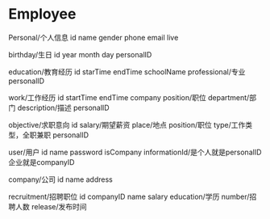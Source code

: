 # Employee

Personal/个人信息
	id 	name	 gender	 phone	 email 	live
  
birthday/生日
	id	 year	 month	 day	personalID
  
education/教育经历
	id  starTime endTime schoolName  professional/专业  personalID
  
work/工作经历
	id  startTime endTime company position/职位 department/部门   description/描述			personalID
  
objective/求职意向
	id  salary/期望薪资  place/地点  position/职位  type/工作类型，全职兼职    personalID
  
user/用户
	id name password isCompany informationId/是个人就是personalID企业就是companyID
  
company/公司
	id		name		address
  
recruitment/招聘职位
	id companyID name salary education/学历 number/招聘人数 release/发布时间
